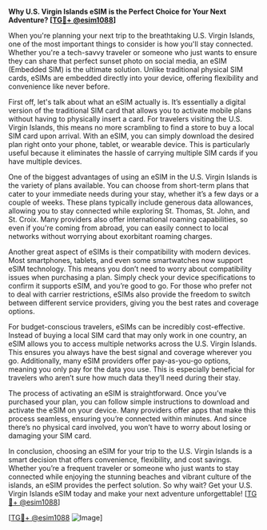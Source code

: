**Why U.S. Virgin Islands eSIM is the Perfect Choice for Your Next Adventure? [[TG💪+ @esim1088](https://t.me/s/esim1088)]**

When you're planning your next trip to the breathtaking U.S. Virgin Islands, one of the most important things to consider is how you'll stay connected. Whether you're a tech-savvy traveler or someone who just wants to ensure they can share that perfect sunset photo on social media, an eSIM (Embedded SIM) is the ultimate solution. Unlike traditional physical SIM cards, eSIMs are embedded directly into your device, offering flexibility and convenience like never before.

First off, let's talk about what an eSIM actually is. It’s essentially a digital version of the traditional SIM card that allows you to activate mobile plans without having to physically insert a card. For travelers visiting the U.S. Virgin Islands, this means no more scrambling to find a store to buy a local SIM card upon arrival. With an eSIM, you can simply download the desired plan right onto your phone, tablet, or wearable device. This is particularly useful because it eliminates the hassle of carrying multiple SIM cards if you have multiple devices.

One of the biggest advantages of using an eSIM in the U.S. Virgin Islands is the variety of plans available. You can choose from short-term plans that cater to your immediate needs during your stay, whether it’s a few days or a couple of weeks. These plans typically include generous data allowances, allowing you to stay connected while exploring St. Thomas, St. John, and St. Croix. Many providers also offer international roaming capabilities, so even if you're coming from abroad, you can easily connect to local networks without worrying about exorbitant roaming charges.

Another great aspect of eSIMs is their compatibility with modern devices. Most smartphones, tablets, and even some smartwatches now support eSIM technology. This means you don’t need to worry about compatibility issues when purchasing a plan. Simply check your device specifications to confirm it supports eSIM, and you’re good to go. For those who prefer not to deal with carrier restrictions, eSIMs also provide the freedom to switch between different service providers, giving you the best rates and coverage options.

For budget-conscious travelers, eSIMs can be incredibly cost-effective. Instead of buying a local SIM card that may only work in one country, an eSIM allows you to access multiple networks across the U.S. Virgin Islands. This ensures you always have the best signal and coverage wherever you go. Additionally, many eSIM providers offer pay-as-you-go options, meaning you only pay for the data you use. This is especially beneficial for travelers who aren’t sure how much data they’ll need during their stay.

The process of activating an eSIM is straightforward. Once you’ve purchased your plan, you can follow simple instructions to download and activate the eSIM on your device. Many providers offer apps that make this process seamless, ensuring you’re connected within minutes. And since there’s no physical card involved, you won’t have to worry about losing or damaging your SIM card.

In conclusion, choosing an eSIM for your trip to the U.S. Virgin Islands is a smart decision that offers convenience, flexibility, and cost savings. Whether you’re a frequent traveler or someone who just wants to stay connected while enjoying the stunning beaches and vibrant culture of the islands, an eSIM provides the perfect solution. So why wait? Get your U.S. Virgin Islands eSIM today and make your next adventure unforgettable! [[TG💪+ @esim1088](https://t.me/s/esim1088)]

[[TG💪+ @esim1088](https://t.me/s/esim1088) ![Image](https://i.postimg.cc/Y0z9fWf4/image.png)]